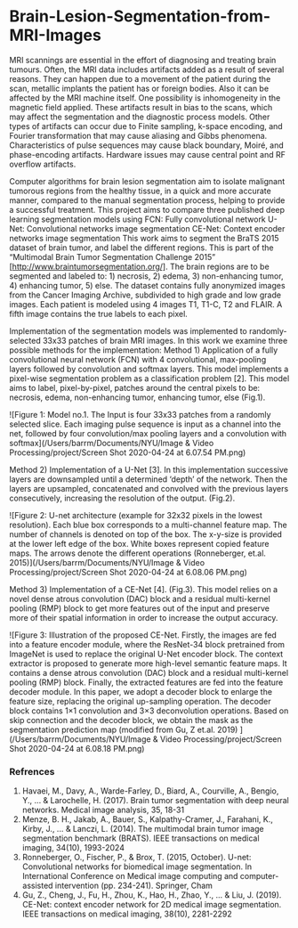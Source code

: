 # Brain-Lesion-Segmentation-from-MRI-Images

MRI scannings are essential in the effort of diagnosing and treating brain tumours. Often, the MRI data includes artifacts added as a result of several reasons. They can happen due to a movement of the patient during the scan, metallic implants the patient has or foreign bodies. Also it can be affected by the MRI machine itself. One possibility is inhomogeneity in the magnetic field applied. These artifacts result in bias to the scans, which may affect the segmentation and the diagnostic process models. Other types of artifacts can occur due to Finite sampling, k-space encoding, and Fourier transformation that may cause aliasing and Gibbs phenomena. Characteristics of pulse sequences may cause black boundary, Moiré, and phase-encoding artifacts. Hardware issues may cause central point and RF overflow artifacts. 

Computer algorithms for brain lesion segmentation aim to isolate malignant tumorous regions from the healthy tissue, in a quick and more accurate manner, compared to the manual segmentation process, helping to provide a successful treatment.
This project aims to compare three published deep learning segmentation models using 
FCN: Fully convolutional network
U-Net: Convolutional networks image segmentation
CE-Net: Context encoder networks image segmentation
This work aims to segment the BraTS 2015 dataset of brain tumor, and label the different regions. This is part of the “Multimodal Brain Tumor Segmentation Challenge 2015” [http://www.braintumorsegmentation.org/]. The brain regions are to be segmented and labeled to: 1) necrosis, 2) edema, 3) non-enhancing tumor, 4) enhancing tumor, 5) else. The dataset contains fully anonymized images from the Cancer Imaging Archive, subdivided to high grade and low grade images. Each patient is modeled using 4 images T1, T1-C, T2 and FLAIR. A fifth image contains the true labels to each pixel.

Implementation of the segmentation models was implemented to randomly-selected 33x33 patches of brain MRI images. In this work we examine three possible methods for the implementation:
Method 1)  Application of a fully convolutional neural network (FCN) with 4 convolutional, max-pooling layers followed by convolution and softmax layers. This model implements a pixel-wise segmentation problem as a classification problem [2]. This model aims to label, pixel-by-pixel, patches around the central pixels to be: necrosis, edema, non-enhancing tumor, enhancing tumor, else (Fig.1).

![Figure 1: Model no.1. The Input is four 33x33 patches from a randomly selected slice. Each imaging pulse sequence is input as a channel into the net, followed by four convolution/max pooling layers and a convolution with softmax](/Users/barrm/Documents/NYU/Image & Video Processing/project/Screen Shot 2020-04-24 at 6.07.54 PM.png)

Method 2) Implementation of a U-Net [3]. In this implementation successive layers are downsampled until a determined ‘depth’ of the network. Then the layers are upsampled, concatenated and convolved with the previous layers consecutively, increasing the resolution of the output. (Fig.2). 

![Figure 2: U-net architecture (example for 32x32 pixels in the lowest resolution). Each blue box corresponds to a multi-channel feature map. The number of channels is denoted on top of the box. The x-y-size is provided at the lower left edge of the box. White boxes represent copied feature maps. The arrows denote the different operations (Ronneberger, et.al. 2015)](/Users/barrm/Documents/NYU/Image & Video Processing/project/Screen Shot 2020-04-24 at 6.08.06 PM.png)

Method 3) Implementation of a CE-Net [4]. (Fig.3). This model relies on a novel  dense atrous convolution (DAC) block and a  residual multi-kernel pooling (RMP) block to get more features out of the input and preserve more of their spatial information in order to increase the output accuracy.

![Figure 3: Illustration of the proposed CE-Net. Firstly, the images are fed into a feature encoder module, where the ResNet-34 block pretrained from ImageNet is used to replace the original U-Net encoder block. The context extractor is proposed to generate more high-level semantic feature maps. It contains a dense atrous convolution (DAC) block and a residual multi-kernel pooling (RMP) block. Finally, the extracted features are fed into the feature decoder module. In this paper, we adopt a decoder block to enlarge the feature size, replacing the original up-sampling operation. The decoder block contains 1×1 convolution and 3×3 deconvolution operations. Based on skip connection and the decoder block, we obtain the mask as the segmentation prediction map (modified from Gu, Z et.al. 2019)
](/Users/barrm/Documents/NYU/Image & Video Processing/project/Screen Shot 2020-04-24 at 6.08.18 PM.png)


### Refrences
1. Havaei, M., Davy, A., Warde-Farley, D., Biard, A., Courville, A., Bengio, Y., ... & Larochelle, H. (2017). Brain tumor segmentation with deep neural networks. Medical image analysis, 35, 18-31
2. Menze, B. H., Jakab, A., Bauer, S., Kalpathy-Cramer, J., Farahani, K., Kirby, J., ... & Lanczi, L. (2014). The multimodal brain tumor image segmentation benchmark (BRATS). IEEE transactions on medical imaging, 34(10), 1993-2024
3. Ronneberger, O., Fischer, P., & Brox, T. (2015, October). U-net: Convolutional networks for biomedical image segmentation. In International Conference on Medical image computing and computer-assisted intervention (pp. 234-241). Springer, Cham
4. Gu, Z., Cheng, J., Fu, H., Zhou, K., Hao, H., Zhao, Y., ... & Liu, J. (2019). CE-Net: context encoder network for 2D medical image segmentation. IEEE transactions on medical imaging, 38(10), 2281-2292
